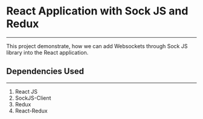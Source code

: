 # React Application with Sock JS and Redux
___

This project demonstrate, how we can add Websockets through Sock JS library into the React application.

## Dependencies Used
___

1. React JS
2. SockJS-Client
3. Redux
4. React-Redux